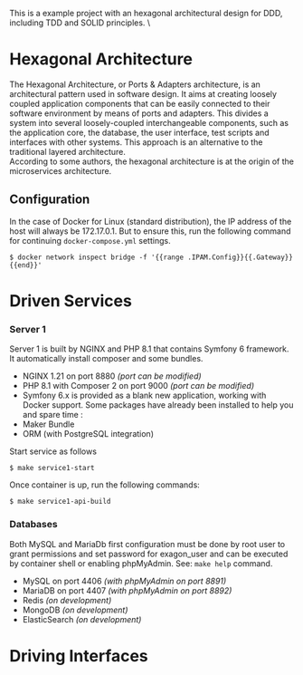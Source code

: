 This is a example project with an hexagonal architectural design for DDD, including TDD and SOLID principles. \


# Hexagonal Architecture
The Hexagonal Architecture, or Ports & Adapters architecture, is an architectural pattern used in software design. It aims at creating loosely coupled application components that can be easily connected to their software environment by means of ports and adapters. This divides a system into several loosely-coupled interchangeable components, such as the application core, the database, the user interface, test scripts and interfaces with other systems. This approach is an alternative to the traditional layered architecture. \
According to some authors, the hexagonal architecture is at the origin of the microservices architecture.

## Configuration
In the case of Docker for Linux (standard distribution), the IP address of the host will always be 172.17.0.1. But to ensure this, run the following command for continuing `docker-compose.yml` settings.
```
$ docker network inspect bridge -f '{{range .IPAM.Config}}{{.Gateway}}{{end}}'
```

# Driven Services

### Server 1
Server 1 is built by NGINX and PHP 8.1 that contains Symfony 6 framework. It automatically install composer and some bundles.
- NGINX 1.21 on port 8880 *(port can be modified)*
- PHP 8.1 with Composer 2 on port 9000 *(port can be modified)*
- Symfony 6.x is provided as a blank new application, working with Docker support. Some packages have already been installed to help you and spare time :
- Maker Bundle
- ORM (with PostgreSQL integration)

Start service as follows
```
$ make service1-start
```
Once container is up, run the following commands:
```
$ make service1-api-build
```

### Databases
Both MySQL and MariaDb first configuration must be done by root user to grant permissions and set password for exagon_user and can be executed by container shell or enabling phpMyAdmin. See: `make help` command.
- MySQL on port 4406 *(with phpMyAdmin on port 8891)*
- MariaDB on port 4407 *(with phpMyAdmin on port 8892)*
- Redis *(on development)*
- MongoDB *(on development)*
- ElasticSearch *(on development)*

# Driving Interfaces
